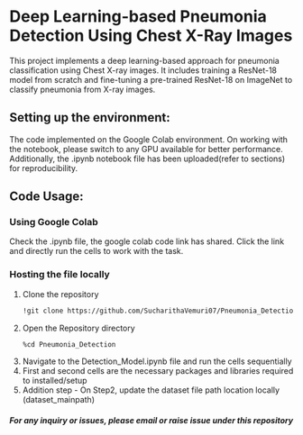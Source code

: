 # Deep Learning-based Pneumonia Detection Using Chest X-Ray Images
This project implements a deep learning-based approach for pneumonia classification using Chest X-ray images. It includes training a ResNet-18 model from scratch and fine-tuning a pre-trained ResNet-18 on ImageNet to classify pneumonia from X-ray images.

## Setting up the environment:
The code implemented on the Google Colab environment. On working with the notebook, please switch to any GPU available for better performance. Additionally, the .ipynb notebook file has been uploaded(refer to sections) for reproducibility.

## Code Usage:
### Using Google Colab
Check the .ipynb file, the google colab code link has shared. Click the link and directly run the cells to work with the task.

### Hosting the file locally
1. Clone the repository
   ```bash
   !git clone https://github.com/SucharithaVemuri07/Pneumonia_Detection.git
2. Open the Repository directory
   ```bash
   %cd Pneumonia_Detection
4. Navigate to the Detection_Model.ipynb file and run the cells sequentially
5. First and second cells are the necessary packages and libraries required to installed/setup
6. Addition step - On Step2, update the dataset file path location locally (dataset_mainpath)




##### For any inquiry or issues, please email or raise issue under this repository
